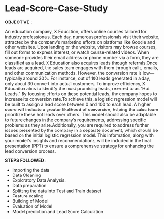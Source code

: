 # Lead-Score-Case-Study
**OBJECTIVE** :

An education company, X Education, offers online courses tailored for industry professionals. Each day, numerous professionals visit their website, attracted by the company’s marketing efforts on platforms like Google and other websites. Upon landing on the website, visitors may browse courses, fill out forms to express interest, or watch course-related videos. When someone provides their email address or phone number via a form, they are classified as a lead. X Education also acquires leads through referrals.Once leads are acquired, the sales team engages with them through calls, emails, and other communication methods. However, the conversion rate is low—typically around 30%. For instance, out of 100 leads generated in a day, only about 30 convert into actual customers. To improve efficiency, X Education aims to identify the most promising leads, referred to as "Hot Leads." By focusing efforts on these potential leads, the company hopes to increase its conversion rate.To achieve this, a logistic regression model will be built to assign a lead score between 0 and 100 to each lead. A higher score will indicate a greater likelihood of conversion, helping the sales team prioritize these hot leads over others. This model should also be adaptable to future changes in the company’s requirements, addressing specific problems as they arise.Additionally, you are required to address further issues presented by the company in a separate document, which should be based on the initial logistic regression model. This information, along with your model's insights and recommendations, will be included in the final presentation (PPT) to ensure a comprehensive strategy for enhancing the lead conversion process.

**STEPS FOLLOWED** :
 * Importing the data
 * Data Cleaning
 * Exploratory Data Analysis.
 * Data preparation
 * Splitting the data into Test and Train dataset
 * Feature scaling
 * Building of Model
 * Evaluation of Model
 * Model prediction and Lead Score Calculation









